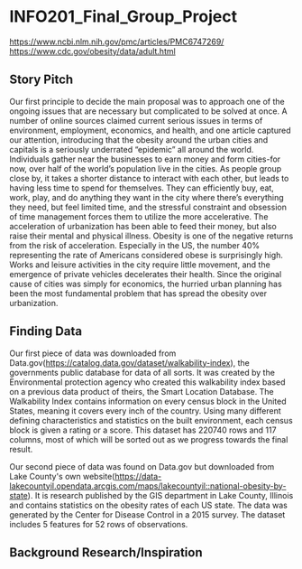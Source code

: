 # INFO201_Final_Group_Project



https://www.ncbi.nlm.nih.gov/pmc/articles/PMC6747269/
https://www.cdc.gov/obesity/data/adult.html
## Story Pitch
  Our first principle to decide the main proposal was to approach one of the ongoing issues that are necessary but complicated to be solved at once. A number of online sources claimed current serious issues in terms of environment, employment, economics, and health, and one article captured our attention, introducing that the obesity around the urban cities and capitals is a seriously underrated “epidemic” all around the world. 
  Individuals gather near the businesses to earn money and form cities-for now, over half of the world’s population live in the cities. As people group close by, it takes a shorter distance to interact with each other, but leads to having less time to spend for themselves. They can efficiently buy, eat, work, play, and do anything they want in the city where there’s everything they need, but feel limited time, and the stressful constraint and obsession of time management forces them to utilize the more accelerative. The acceleration of urbanization has been able to feed their money, but also raise their mental and physical illness.
  Obesity is one of the negative returns from the risk of acceleration. Especially in the US, the number 40% representing the rate of Americans considered obese is surprisingly high. Works and leisure activities in the city require little movement, and the emergence of private vehicles decelerates their health. Since the original cause of cities was simply for economics, the hurried urban planning has been the most fundamental problem that has spread the obesity over urbanization. 


## Finding Data

Our first piece of data was downloaded from Data.gov(https://catalog.data.gov/dataset/walkability-index), the governments public database for data of all sorts. It was created by the Environmental protection agency who created this walkability index based on a previous data product of theirs, the Smart Location Database. The Walkability Index contains information on every census block in the United States, meaning it covers every inch of the country. Using many different defining characteristics and statistics on the built environment, each census block is given a rating or a score. This dataset has 220740 rows and 117 columns, most of which will be sorted out as we progress towards the final result.

Our second piece of data was found on Data.gov but downloaded from Lake County's own website(https://data-lakecountyil.opendata.arcgis.com/maps/lakecountyil::national-obesity-by-state). It is research published by the GIS department in Lake County, Illinois and contains statistics on the obesity rates of each US state. The data was generated by the Center for Disease Control in a 2015 survey. The dataset includes 5 features for 52 rows of observations.

## Background Research/Inspiration

